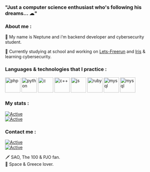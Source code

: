 ### "Just a computer science enthusiast who's following his dreams... ☁"  

### About me :  
💨 My name is Neptune and i'm backend developer and cybersecurity student.  
  
📌 Currently studying at school and working on <a href="https://github.com/Neptune-IT/Lets-Freerun">Lets-Freerun</a> and <a href="https://github.com/Neptune-IT/Iris">Iris</a> & learning cybersecurity.  
  
### Languages & technologies that I practice :  
<p align="left">
<img src="https://github.com/jessestuart/js-devicon/blob/master/icons/php/php-original.svg" alt="php" width="50" height="50"/>  
<img src="https://github.com/jessestuart/js-devicon/blob/master/icons/python/python-original.svg" alt="python" width="50" height="50"/>  
<img src="https://github.com/jessestuart/js-devicon/blob/master/icons/c/c-original.svg" alt="c" width="50" height="50"/>  
<img src="https://github.com/jessestuart/js-devicon/blob/master/icons/cplusplus/cplusplus-original.svg" alt="c++" width="50" height="50"/>  
<img src="https://github.com/jessestuart/js-devicon/blob/master/icons/javascript/javascript-original.svg" alt="js" width="50" height="50"/>  
<img src="https://github.com/jessestuart/js-devicon/blob/master/icons/ruby/ruby-original.svg" alt="ruby" width="50" height="50"/>  
<img src="https://github.com/jessestuart/js-devicon/blob/master/icons/ruby/ruby-original.svg" alt="mysql" width="50" height="50"/> 
<img src="https://github.com/jessestuart/js-devicon/blob/master/icons/symfony/symfony-original.svg" alt="mysql" width="50" height="50"/>  
</p>

### My stats :
[![Active](https://github-readme-stats.vercel.app/api?username=neptune-it&show_icons=true&theme=dark&count_private=true&hide=prs,issues)](https://www.github.com/Neptune-IT)  
[![Active](https://komarev.com/ghpvc/?username=neptune-it&color=FAC151)](https://www.github.com/Neptune-IT)  
  
  
### Contact me :
[![Active](https://img.shields.io/badge/Instagram-Click-pink?style=flat-square&logo=instagram)](https://www.instagram.com/_neptune_dev_)  
[![Active](https://img.shields.io/badge/Twitter-Click-cyan?style=flat-square&logo=twitter)](https://twitter.com/neptune_dev)
  
🗡 SAO, The 100 & PJO fan.  
🌌 Space & Greece lover.
